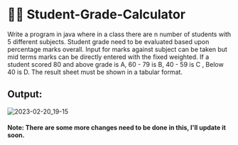 # 🧑‍🎓 Student-Grade-Calculator

<p>Write a program in java where in a class there are n number of students with 5 different subjects. Student grade need to be evaluated based upon percentage marks overall. Input for marks against subject can be taken but mid terms marks can be directly entered with the fixed weighted. If a student scored 80 and above grade is A, 60 - 79 is B, 40 - 59 is C , Below 40 is D. The result sheet must be shown in a tabular format.</p>

## Output:
![2023-02-20_19-15](https://user-images.githubusercontent.com/66107248/220128871-e94152e6-450d-42f2-ac1d-cba89a089819.png)

#### Note: There are some more changes need to be done in this, I'll update it soon.
